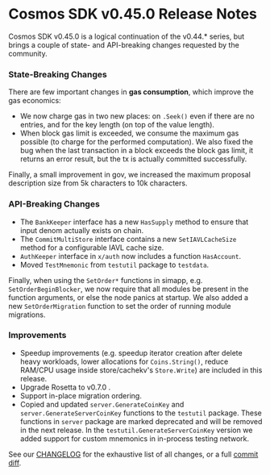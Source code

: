 # Cosmos SDK v0.45.0 Release Notes

Cosmos SDK v0.45.0 is a logical continuation of the v0.44.\* series, but brings
a couple of state- and API-breaking changes requested by the community.

### State-Breaking Changes

There are few important changes in **gas consumption**, which improve the gas
economics:

- We now charge gas in two new places: on `.Seek()` even if there are no
  entries, and for the key length (on top of the value length).
- When block gas limit is exceeded, we consume the maximum gas possible (to
  charge for the performed computation). We also fixed the bug when the last
  transaction in a block exceeds the block gas limit, it returns an error
  result, but the tx is actually committed successfully.

Finally, a small improvement in gov, we increased the maximum proposal
description size from 5k characters to 10k characters.

### API-Breaking Changes

- The `BankKeeper` interface has a new `HasSupply` method to ensure that input
  denom actually exists on chain.
- The `CommitMultiStore` interface contains a new `SetIAVLCacheSize` method for
  a configurable IAVL cache size.
- `AuthKeeper` interface in `x/auth` now includes a function `HasAccount`.
- Moved `TestMnemonic` from `testutil` package to `testdata`.

Finally, when using the `SetOrder*` functions in simapp, e.g.
`SetOrderBeginBlocker`, we now require that all modules be present in the
function arguments, or else the node panics at startup. We also added a new
`SetOrderMigration` function to set the order of running module migrations.

### Improvements

- Speedup improvements (e.g. speedup iterator creation after delete heavy
  workloads, lower allocations for `Coins.String()`, reduce RAM/CPU usage inside
  store/cachekv's `Store.Write`) are included in this release.
- Upgrade Rosetta to v0.7.0 .
- Support in-place migration ordering.
- Copied and updated `server.GenerateCoinKey` and `server.GenerateServerCoinKey`
  functions to the `testutil` package. These functions in `server` package are
  marked deprecated and will be removed in the next release. In the
  `testutil.GenerateServerCoinKey` version we added support for custom mnemonics
  in in-process testing network.

See our [CHANGELOG](./CHANGELOG.md) for the exhaustive list of all changes, or a
full
[commit diff](https://github.com/cosmos/cosmos-sdk/compare/v0.44.5...v0.45.0).
